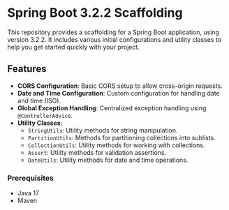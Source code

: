 # Spring Boot 3.2.2 Scaffolding

This repository provides a scaffolding for a Spring Boot application, using version 3.2.2. It includes various initial configurations and utility classes to help you get started quickly with your project.

## Features

- **CORS Configuration**: Basic CORS setup to allow cross-origin requests.
- **Date and Time Configuration**: Custom configuration for handling date and time (ISO).
- **Global Exception Handling**: Centralized exception handling using `@ControllerAdvice`.
- **Utility Classes**:
    - `StringUtils`: Utility methods for string manipulation.
    - `PartitionUtils`: Methods for partitioning collections into sublists.
    - `CollectionUtils`: Utility methods for working with collections.
    - `Assert`: Utility methods for validation assertions.
    - `DateUtils`: Utility methods for date and time operations.

### Prerequisites

- Java 17
- Maven
